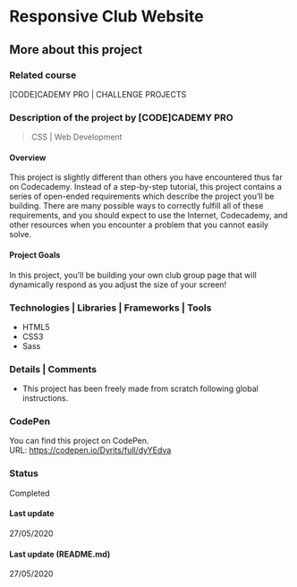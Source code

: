 # Responsive Club Website

## More about this project

### Related course
[CODE]CADEMY PRO | CHALLENGE PROJECTS

### Description of the project by [CODE]CADEMY PRO
> CSS | Web Development

#### Overview
​This project is slightly different than others you have encountered thus far on Codecademy. Instead of a step-by-step tutorial, this project contains a series of open-ended requirements which describe the project you’ll be building. There are many possible ways to correctly fulfill all of these requirements, and you should expect to use the Internet, Codecademy, and other resources when you encounter a problem that you cannot easily solve. ​

#### Project Goals
In this project, you’ll be building your own club group page that will dynamically respond as you adjust the size of your screen! ​
  
### Technologies | Libraries | Frameworks | Tools  
- HTML5
- CSS3
- Sass

### Details | Comments
- This project has been freely made from scratch following global instructions.

### CodePen
You can find this project on CodePen.  
URL: https://codepen.io/Dyrits/full/dyYEdva

### Status
Completed

#### Last update
27/05/2020

#### Last update (README.md)
27/05/2020
